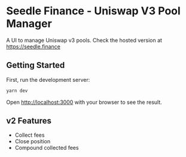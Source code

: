 # Seedle Finance - Uniswap V3 Pool Manager

A UI to manage Uniswap v3 pools. Check the hosted version at https://seedle.finance

## Getting Started

First, run the development server:

```bash
yarn dev
```

Open [http://localhost:3000](http://localhost:3000) with your browser to see the result.

## v2 Features

- Collect fees
- Close position
- Compound collected fees



